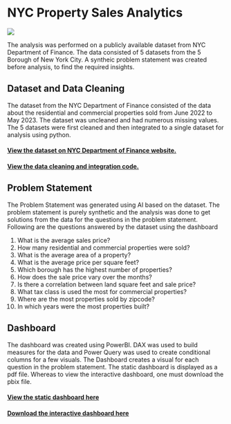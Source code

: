 <h1>NYC Property Sales Analytics</h1>
<img src='https://upload.wikimedia.org/wikipedia/commons/thumb/7/7a/View_of_Empire_State_Building_from_Rockefeller_Center_New_York_City_dllu_%28cropped%29.jpg/1200px-View_of_Empire_State_Building_from_Rockefeller_Center_New_York_City_dllu_%28cropped%29.jpg'>
<p>The analysis was performed on a publicly available dataset from NYC Department of Finance. The data consisted of 5 datasets from the 5 Borough of New York City. A syntheic problem statement was created before analysis, to find the required insights.</p>
<h2>Dataset and Data Cleaning</h2>
<p>The dataset from the NYC Department of Finance consisted of the data about the residential and commercial properties sold from June 2022 to May 2023. The dataset was uncleaned and had numerous missing values. The 5 datasets were first cleaned and then integrated to a single dataset for analysis using python.</p>
<h4><a href='https://www.nyc.gov/site/finance/taxes/property-rolling-sales-data.page'>View the dataset on NYC Department of Finance website.</a></h4>
<h4><a href='./NYC Property Sales.ipynb'>View the data cleaning and integration code.</a></h4>
<h2>Problem Statement</h2>
<p>The Problem Statement was generated using AI based on the dataset. The problem statement is purely synthetic and the analysis was done to get solutions from the data for the questions in the problem statement. Following are the questions answered by the dataset using the dashboard</p>
<ol>
  <li>What is the average sales price?</li>
  <li>How many residential and commercial properties were sold?</li>
  <li>What is the average area of a property?</li>
  <li>What is the average price per square feet?</li>
  <li>Which borough has the highest number of properties?</li>
  <li>How does the sale price vary over the months?</li>
  <li>Is there a correlation between land square feet and sale price?</li>
  <li>What tax class is used the most for commercial properties?</li>
  <li>Where are the most properties sold by zipcode?</li>
  <li>In which years were the most properties built?</li>
</ol>
<h2>Dashboard</h2>
<p>The dashboard was created using PowerBI. DAX was used to build measures for the data and Power Query was used to create conditional columns for a few visuals. The Dashboard creates a visual for each question in the problem statement. The static dashboard is displayed as a pdf file. Whereas to view the interactive dashboard, one must download the pbix file.</p>
<h4><a href='./NYC_Property_Sales_Dashboard.pdf'>View the static dashboard here</a></h4>
<h4><a href='./NYC_Property_Sales_Dashboard.pbix'>Download the interactive dashboard here</a></h4>
